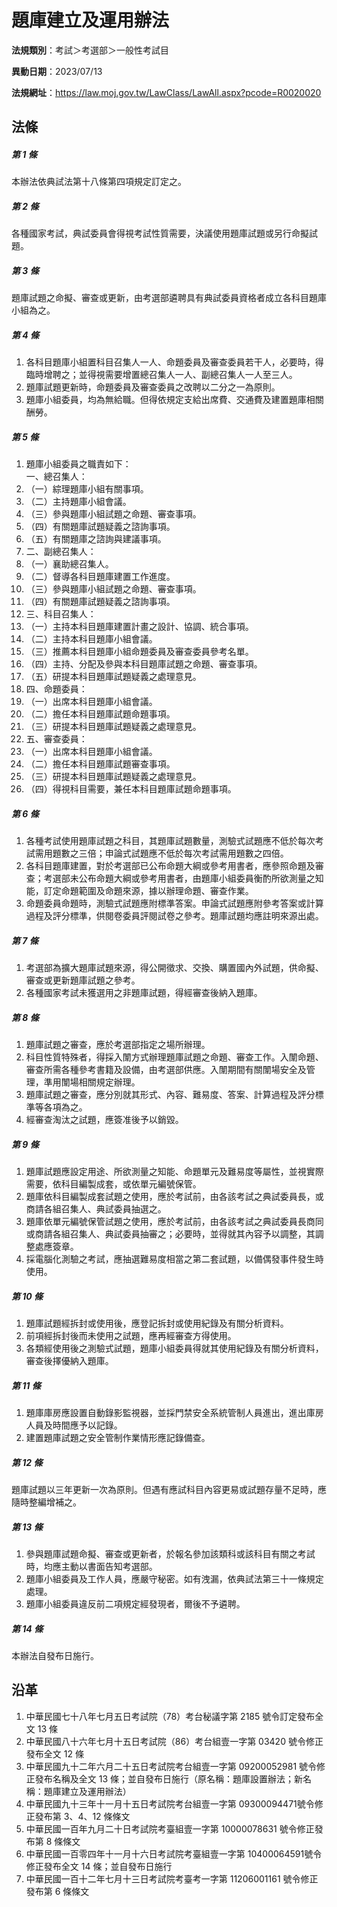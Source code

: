 # 題庫建立及運用辦法



**法規類別**：考試＞考選部＞一般性考試目

**異動日期**：2023/07/13  

**法規網址**：https://law.moj.gov.tw/LawClass/LawAll.aspx?pcode=R0020020



## 法條
##### 第 1 條
本辦法依典試法第十八條第四項規定訂定之。

##### 第 2 條
各種國家考試，典試委員會得視考試性質需要，決議使用題庫試題或另行命擬試題。

##### 第 3 條
題庫試題之命擬、審查或更新，由考選部遴聘具有典試委員資格者成立各科目題庫小組為之。

##### 第 4 條
1. 各科目題庫小組置科目召集人一人、命題委員及審查委員若干人，必要時，得臨時增聘之；並得視需要增置總召集人一人、副總召集人一人至三人。
1. 題庫試題更新時，命題委員及審查委員之改聘以二分之一為原則。
1. 題庫小組委員，均為無給職。但得依規定支給出席費、交通費及建置題庫相關酬勞。

##### 第 5 條
1. 題庫小組委員之職責如下：  
一、總召集人：
1. （一）綜理題庫小組有關事項。
1. （二）主持題庫小組會議。
1. （三）參與題庫小組試題之命題、審查事項。
1. （四）有關題庫試題疑義之諮詢事項。
1. （五）有關題庫之諮詢與建議事項。
1. 二、副總召集人：
1. （一）襄助總召集人。
1. （二）督導各科目題庫建置工作進度。
1. （三）參與題庫小組試題之命題、審查事項。
1. （四）有關題庫試題疑義之諮詢事項。
1. 三、科目召集人：
1. （一）主持本科目題庫建置計畫之設計、協調、統合事項。
1. （二）主持本科目題庫小組會議。
1. （三）推薦本科目題庫小組命題委員及審查委員參考名單。
1. （四）主持、分配及參與本科目題庫試題之命題、審查事項。
1. （五）研提本科目題庫試題疑義之處理意見。
1. 四、命題委員：
1. （一）出席本科目題庫小組會議。
1. （二）擔任本科目題庫試題命題事項。
1. （三）研提本科目題庫試題疑義之處理意見。
1. 五、審查委員：
1. （一）出席本科目題庫小組會議。
1. （二）擔任本科目題庫試題審查事項。
1. （三）研提本科目題庫試題疑義之處理意見。
1. （四）得視科目需要，兼任本科目題庫試題命題事項。

##### 第 6 條
1. 各種考試使用題庫試題之科目，其題庫試題數量，測驗式試題應不低於每次考試需用題數之三倍；申論式試題應不低於每次考試需用題數之四倍。
1. 各科目題庫建置，對於考選部已公布命題大綱或參考用書者，應參照命題及審查；考選部未公布命題大綱或參考用書者，由題庫小組委員衡酌所欲測量之知能，訂定命題範圍及命題來源，據以辦理命題、審查作業。
1. 命題委員命題時，測驗式試題應附標準答案。申論式試題應附參考答案或計算過程及評分標準，供閱卷委員評閱試卷之參考。題庫試題均應註明來源出處。

##### 第 7 條
1. 考選部為擴大題庫試題來源，得公開徵求、交換、購置國內外試題，供命擬、審查或更新題庫試題之參考。
1. 各種國家考試未獲選用之非題庫試題，得經審查後納入題庫。

##### 第 8 條
1. 題庫試題之審查，應於考選部指定之場所辦理。
1. 科目性質特殊者，得採入闈方式辦理題庫試題之命題、審查工作。入闈命題、審查所需各種參考書籍及設備，由考選部供應。入闈期間有關闈場安全及管理，準用闈場相關規定辦理。
1. 題庫試題之審查，應分別就其形式、內容、難易度、答案、計算過程及評分標準等各項為之。
1. 經審查淘汰之試題，應簽准後予以銷毀。

##### 第 9 條
1. 題庫試題應設定用途、所欲測量之知能、命題單元及難易度等屬性，並視實際需要，依科目編製成套，或依單元編號保管。
1. 題庫依科目編製成套試題之使用，應於考試前，由各該考試之典試委員長，或商請各組召集人、典試委員抽選之。
1. 題庫依單元編號保管試題之使用，應於考試前，由各該考試之典試委員長商同或商請各組召集人、典試委員抽審之；必要時，並得就其內容予以調整，其調整處應簽章。
1. 採電腦化測驗之考試，應抽選難易度相當之第二套試題，以備偶發事件發生時使用。

##### 第 10 條
1. 題庫試題經拆封或使用後，應登記拆封或使用紀錄及有關分析資料。
1. 前項經拆封後而未使用之試題，應再經審查方得使用。
1. 各類經使用後之測驗式試題，題庫小組委員得就其使用紀錄及有關分析資料，審查後擇優納入題庫。

##### 第 11 條
1. 題庫庫房應設置自動錄影監視器，並採門禁安全系統管制人員進出，進出庫房人員及時間應予以記錄。
1. 建置題庫試題之安全管制作業情形應記錄備查。

##### 第 12 條
題庫試題以三年更新一次為原則。但遇有應試科目內容更易或試題存量不足時，應隨時整編增補之。

##### 第 13 條
1. 參與題庫試題命擬、審查或更新者，於報名參加該類科或該科目有關之考試時，均應主動以書面告知考選部。
1. 題庫小組委員及工作人員，應嚴守秘密。如有洩漏，依典試法第三十一條規定處理。
1. 題庫小組委員違反前二項規定經發現者，爾後不予遴聘。

##### 第 14 條
本辦法自發布日施行。

## 沿革
1. 中華民國七十八年七月五日考試院（78）考台秘議字第 2185 號令訂定發布全文 13 條
1. 中華民國八十六年七月十五日考試院（86）考台組壹一字第 03420  號令修正發布全文 12 條
1. 中華民國九十二年六月二十五日考試院考台組壹一字第 09200052981  號令修正發布名稱及全文 13 條；並自發布日施行（原名稱：題庫設置辦法；新名稱：題庫建立及運用辦法）
1. 中華民國九十三年十一月十五日考試院考台組壹一字第 09300094471號令修正發布第 3、4、12 條條文
1. 中華民國一百年九月二十日考試院考臺組壹一字第 10000078631  號令修正發布第 8  條條文
1. 中華民國一百零四年十一月十六日考試院考臺組壹一字第 10400064591號令修正發布全文 14 條；並自發布日施行
1. 中華民國一百十二年七月十三日考試院考臺考一字第 11206001161  號令修正發布第 6  條條文

